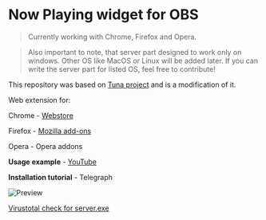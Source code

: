 # Now Playing widget for OBS

> Currently working with Chrome, Firefox and Opera.

> Also important to note, that server part designed to work only on windows. Other OS like MacOS or Linux will be added later. If you can write the server part for listed OS, feel free to contribute!

This repository was based on [Tuna project](https://obsproject.com/forum/resources/tuna.843/) and is a modification of it.

Web extension for:

Chrome - [Webstore](https://chrome.google.com/webstore/detail/now-playing-obs/ggkicimibhpmfkoepnlbbdomnkfkmcie)

Firefox - [Mozilla add-ons](https://addons.mozilla.org/ru/firefox/addon/now-playing-obs/)

Opera - Opera addons


**Usage example** - [YouTube](https://www.youtube.com/watch?v=1kKZyg3AEGY)

**Installation tutorial** - Telegraph




![Preview](https://i.ibb.co/stQ8JFW/Screenshot-2023-08-04-03-59-00.png)

[Virustotal check for server.exe](https://www.virustotal.com/gui/file/4184c30fa08374eb68b41618515d8b2cb62968b9e260d42780dff60aa2201c98/detection)

